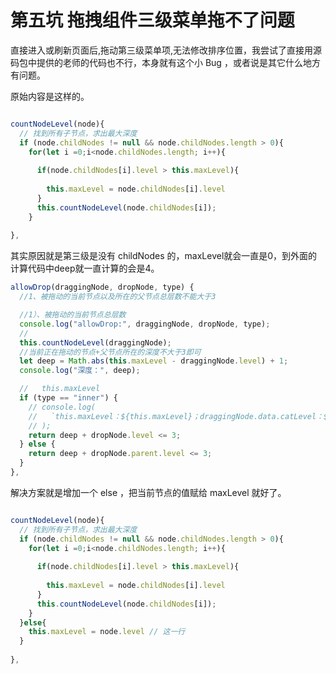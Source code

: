# 第五坑 拖拽组件三级菜单拖不了问题

直接进入或刷新页面后,拖动第三级菜单项,无法修改排序位置，我尝试了直接用源码包中提供的老师的代码也不行，本身就有这个小 Bug ，或者说是其它什么地方有问题。

原始内容是这样的。

```javascript

countNodeLevel(node){
  // 找到所有子节点，求出最大深度
  if (node.childNodes != null && node.childNodes.length > 0){
    for(let i =0;i<node.childNodes.length; i++){
      
      if(node.childNodes[i].level > this.maxLevel){
        
        this.maxLevel = node.childNodes[i].level 
      }
      this.countNodeLevel(node.childNodes[i]);
    }
  
},
```

其实原因就是第三级是没有 childNodes 的，maxLevel就会一直是0，到外面的计算代码中deep就一直计算的会是4。

```javascript
allowDrop(draggingNode, dropNode, type) {
  //1、被拖动的当前节点以及所在的父节点总层数不能大于3

  //1）、被拖动的当前节点总层数
  console.log("allowDrop:", draggingNode, dropNode, type);
  //
  this.countNodeLevel(draggingNode);
  //当前正在拖动的节点+父节点所在的深度不大于3即可
  let deep = Math.abs(this.maxLevel - draggingNode.level) + 1;
  console.log("深度：", deep);

  //   this.maxLevel
  if (type == "inner") {
    // console.log(
    //   `this.maxLevel：${this.maxLevel}；draggingNode.data.catLevel：${draggingNode.data.catLevel}；dropNode.level：${dropNode.level}`
    // );
    return deep + dropNode.level <= 3;
  } else {
    return deep + dropNode.parent.level <= 3;
  }
},
```

解决方案就是增加一个 else ，把当前节点的值赋给 maxLevel 就好了。

```javascript

countNodeLevel(node){
  // 找到所有子节点，求出最大深度
  if (node.childNodes != null && node.childNodes.length > 0){
    for(let i =0;i<node.childNodes.length; i++){
      
      if(node.childNodes[i].level > this.maxLevel){
        
        this.maxLevel = node.childNodes[i].level 
      }
      this.countNodeLevel(node.childNodes[i]);
    }
  }else{
    this.maxLevel = node.level // 这一行
  }
  
},
```